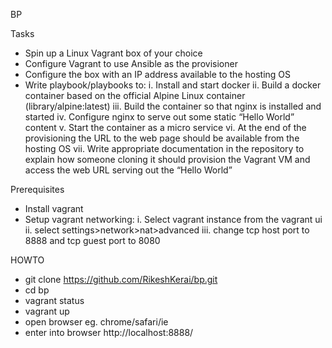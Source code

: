 BP

Tasks
- Spin up a Linux Vagrant box of your choice
- Configure Vagrant to use Ansible as the provisioner
- Configure the box with an IP address available to the hosting OS
- Write playbook/playbooks to:
  i.   Install and start docker
  ii.  Build a docker container based on the official Alpine Linux container (library/alpine:latest)
  iii. Build the container so that nginx is installed and started
  iv.  Configure nginx to serve out some static “Hello World” content
  v.   Start the container as a micro service
  vi. At the end of the provisioning the URL to the web page should be available from the hosting OS
  vii. Write appropriate documentation in the repository to explain how someone cloning it should provision the Vagrant VM and access the web URL serving out the “Hello World”


Prerequisites

- Install vagrant
- Setup vagrant networking:
  i. Select vagrant instance from the vagrant ui
  ii. select settings>network>nat>advanced
  iii. change tcp host port to 8888 and tcp guest port to 8080

HOWTO
- git clone https://github.com/RikeshKerai/bp.git
- cd bp
- vagrant status
- vagrant up
- open browser eg. chrome/safari/ie
- enter into browser http://localhost:8888/
